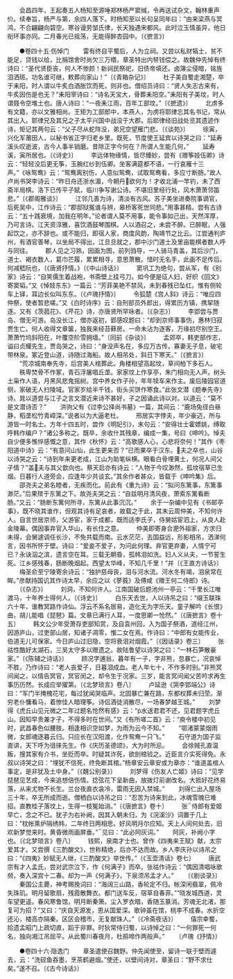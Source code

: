 <!-- { "loadSidebar": true } -->
　　会昌四年，王起奏五人杨知至源唾郑林杨严窦缄，令再送试杂文，翰林重声价。续奉旨，杨严与第，余四人落下。时杨知至以长句呈同年曰：“由来梁燕与冥鸿，不合翩翩向碧空。寒谷谩劳邹氏律，长天独遇宋都风。此时泣玉情虽异，他日衔环事亦同。二月春光已摇荡，无能得醉杏园中。〔《摭言》〕

　　●卷四十五·伤悼门
　　雷有终自平蜀后，人为立祠。又尝以私财犒士，贫不能足，贷钱以给，比捐馆舍时尚欠三万缗，章圣特出内帑钱偿之。故魏仲先悼有终诗曰：“圣代贤臣丧，何人不惨颜！新祠民祭祀，旧债帝填还。卤簿尘侵暗，铭旌泪洒斑。功名谁可继，敕葬向家山！”〔《青箱杂记》〕
　　杜子美自蜀走湘楚，卒于耒阳，时人谓以牛炙白酒胀饮而死，则非也。僧绍员诗曰：“贤人失志古来有，牛炙因伤是也无？”耒阳宰诗曰：“诗名天宝大，骨葬耒阳空。”耒阳有子美坟，时人谓聂令空堆土也。唐人诗曰：“一夜耒江雨，百年工部坟。”〔《摭遗》〕
　　北虏多有文籍，亦以文雅相尚。王矩为工部郎中，本燕人，为虏将耶律忘其名书记，常从其出入。耶律兄及其兄之子太平兴国中战没于大郡。后耶律经旧战处览其遗迹作诗，矩记其两句云：“父子尽从蛇阵没，弟兄空望雁门悲。〔《谈苑》〕
　　徐寅，兴化军莆田人，以秘书省正字归老乡里。既死，节度使王延宾以诗哭之曰：“延寿溪头叹逝波，古今人事半销磨。昔除正字今何在？所谓人生能几何，”
　　延寿溪，寅所居也。〔《诗史》〕
　　李远体物缘情，皆尽臻妙，尝有《赠筝妓伍卿》诗云：“轻轻没后更无筝，玉腕红纱到伍卿。坐客满筵都不语，一行哀雁十三声。”《咏鸳鸯》云：“鸳鸯离别伤，人意似鸳鸯，试取鸳鸯看，多应寸断肠。”故人卢尚书哭李诗云：“昨日舟还浙水湄，今朝丹欲何为！才收北浦一竿钓，未了西斋半局棋。洛下已传平子赋，临川争写谢公诗。不堪旧里经行处，风木萧萧邻笛悲。”〔《郡阁雅谈》〕
　　江邻几善为诗，清淡有古风。苏子美坐进奏院事谪官，后死吴中，江作诗云：“郡邸狱冤谁与辨，皋桥客死世同悲。”用事甚精。尝有古诗云：“五十践衰境，加我在明年。”论者谓人莫不用事，能令事如己出，天然浑厚，乃可言诗。江天资淳雅，喜饮酒鼓琴围棋。人以酒召之，未尝不醉。已醉眠，人强起饮之，亦不辞也。或不能归，即宿人家，商度风韵，陶靖节之比云。江尝通判庐州，有酒官善琴，以坐局不得出，江旦旦就之，郡中沙门道士及里亩能棋者数人呼与同往。
　　郡人见之习熟，因画为图，前列驺导，一人骑马青盖，其后沙门，道士、褐衣数人，葛巾芒履，累累相寻，意思萧散。惜时无名手，此画不足传后。何减嵇阮也，〔《唐贤抒情。》〔《中山诗话》〕
　　窦巩工为绝句，尝从军，有《别家》诗云：“自笑儒生着战袍，书斋壁上挂弓刀。如今便是征人妇，好织《回文》寄窦韬。”又《悼妓东东》一篇云：“芳菲美艳不禁风，未到春残已坠红。惟有侧轮车上铎，耳边长似叫东东。〔《卢瑰抒情》〕
　　令狐楚《宫人斜》诗云：“唯应四仲祭，使者暂悲嗟。”又《白时诗序》云：自刑部员外郎出，得累历方镇，携挈随逐。又有《茨菰花》、《芹花》诗，亦唐贤所罕咏者。〔《杂志》〕
　　李郢尝与贾岛、僧无可游。岛没长江，僧亦返初，郢感叹题曰：“却到京师事事伤，惠林归寂贾生亡。何人收得文章箧，独我来经苔藓房。一命未沾为逐客，万缘初尽别空王。萧萧竹坞斜阳在，叶覆空阶雪拥墙。”〔同前《杂谈》〕
　　孟郊卒，韩吏部作志，谥曰贞耀先生，贾岛哭之，诗曰：“身没声名在，多应万古传。寡妻无子息，破宅带林泉。冢近登山道，诗随过海船。故人相吊处，斜日下寒天。”〔《摭言》〕
　　“荒凉城南奉先寺，后宫美人棺葬此。角楼相望高起坟，草间柏下多石人。
　　秩卑焚骨不作冢，青石浮屠唱丘垄。家家坟上作享亭，朱门相向无人声。树头土枭作人语，月黑风悲鬼摇树。宫中养女作子孙，年年犊车来作主。废后陵园官道侧，家破无人扫陵域。官家岁给半千钱，街头买饼作寒食。”此张文潜《题奉先寺》诗。晁以道尝与江子之言文潜近来诗不甚好，子之因诵此诗以对。以道云：“莫不是文潜诗否？”
　　洪驹父有《过李公择尚书墓》一篇，其间云：“鹿场兔径白昼静，稻垄松竹青嶂深。”说者以为大逼老杜。
　　邢居实字悖夫，年少豪迈，所与游皆一时名士。方年十四五时，尝作《明妃引》，末句云：“安得壮士霍嫖姚，缚取呼韩作编户？”诸公多称之。既卒，余收什其残章，编成一集，号曰《呻吟》。悼夫自少便多憔悴感慨之意，其作《秋怀》云：“高歌感人心，心悲将奈何！”其作《枣阳道中诗》云：“有意问山仙，此生更来否？”已而果卒于汉东。夫之卒也，山谷以诗哭之云：“诗到年来更老成，江山为助笔纵横。眼看白骨埋黄土，何况人间父子情？”盖夫与其父歆向也。蔡天启亦有诗云：“人物于今叹渺然，孤坟宿草已生烟。日暮行人道旁会，应逢年少共谈玄。”其余作者甚众，皆载于《呻吟集》后。
　　邵尧夫之弟名睦者，无疾而化。前此有《重九诗》云：“拟问东篱事，东篱事渺茫。”后果殡于东篱之下。故尧夫哭之云：“自兹明月清风夜，萧索东篱看断肠。”又云：“肠断东篱何所寻，东篱从此事沉沉。”
　　余于一杂编中见有《书邮亭事》，既不晓其谁作，但观其诗有足哀者，故载之于此，其末云周仲美，不知何许人。自言世居京师，父游宦，家于成都，既而适李氏子，侍舅姑宦泗上，从良人赴金陵幕。偶因事弃官入华山，有长住之意。
　　仲美即寄身合淝外祖家，方求归未得，会舅遽调任长沙，不免共载而南。云水茫茫，去国益远，形影相吊，洒涕何言，因书所怀于壁。诗曰：“爱妾不爱子，为问此何理。弃官更弃妻，人情宁可已？永诀泅之滨，遗言空在耳。三载无朝昏，孤帏泪如洗。妇人义从夫，一节誓生死。江乡感残春，肠断晚烟起。西望太华峰，不知几千里！”并〔《王直方诗话》〕
　　梅圣俞至宁陵寄余诗云：“独护慈母丧，泪与河水流。河水冬有竭，泪泉常在眸。”彦献持国讥其作诗太早，余应之以《蓼莪》及傅咸《赠王何二侍郎》诗。
　　〔《杂志》〕
　　刘洞，不知何许人。江南国破后题池州一亭云：“千里长江唯渡马，十年养士得何人。〔《诗史》〕
　　白乐天去世，人以诗吊之曰：“缀玉联珠六十年，谁教冥路作诗仙。浮云不系名居易，造化无为字乐天。童子解吟《长恨》曲，胡儿能唱《琵琶》篇。文章已满行人耳，一度思卿一怆然。”〔《唐摭言》卷十五〕
　　韩文公少年受萧存吏部知赏，及自袁州回，入为国子祭酒，道经江州，因游庐山，过吏部山居，知诸子凋零，惟二女在焉。作诗曰：“中郎有女能传业，伯道无儿可保家。今日庐山过旧隐，空将衰泪对烟霞。”〔《因话录》卷三〕
　　张祜性酷好太湖石，三吴太守多以赠遗之。故陆鲁望以诗哭之曰：“一林石笋散豪家。”〔《陈辅之诗话》〕
　　顾况字逋翁，暮年有一子，字非熊，忽暴亡，况哀悼不胜，乃作诗曰：“老人丧爱子，日暮泪成血。老人年七十，不作多时别。”非熊冥间闻之，以情告冥官，冥官闵之，却令生于况家。三岁，能言冥间闻父苦吟求再生事历历然。长成应举擢第。〔《北梦琐言》卷八〕
　　卢延逊《哭李郢端公》诗曰：“军门半掩槐花宅，每过犹闻哭临声。北固暴亡兼在路，东都权葬未归茔。渐穷老仆慵看马，着惨佳人暗理筝。诗侣酒徒消散尽，一场春梦越王城。”
　　刘梦得《虎丘山见元微之二年过题名怆然有感》云：“水送君君不还，见君题字虎丘山。因知早贵兼才子，不得多时在世间。”又《有所嗟二首》云：“庾令楼中初见时，武昌春色似腰肢。相逢相识空如梦，为雨为云今不知。”
　　“鄂渚蒙蒙烟雨微，女郎魂逐暮云归。只应长在汉阳渡，化作鸳鸯一只飞。”
　　石守道为国子监直讲，天下呼为徂徕先生。作《庆历圣德颂》，大为时所忌。
　　会徐贼孔直温叛，搜其家有介书，坐贬而卒。时疑其诈死，欲剖棺验之。近臣言介实死得免。永叔以诗哭之曰：“埋犹不信死，终免断其棺。”杨章安云章安或为章亦：“谁道盖棺人事定，是非犹及土中身。”〔《魏公别录》〕
　　刘梦得《伤友人亡姬》诗曰：“见学琵琶见艺成，今来追想倍伤情。捻弦花下呈新曲，放拨灯前谢改名。大抵好花终易落，从来尤物不长生。兰台夜直衣衾冷，雷雨无因入禁城。”
　　刘得仁出入屋场三十年，卒无所成而逝。僧栖白以诗吊之曰：“忍苦为诗来到此，冰魂雪魄已难招。直教桂子落坟上，生得一枝冤始消。”〔《唐摭言》卷十〕
　　张侍郎有爱姬早亡，念之不已。犹子为右补阙，因其入朝未归，为《浣溪沙》词置于几上曰：“枕帐熏炉隔绣帏，二年终日两相思。好风明月尔应知。天上人间何处去，旧欢新梦觉来时。黄昏微雨画屏垂。”见曰：“此必阿灰词。”
　　阿灰，补阙小字也。〔《北梦琐言》卷八〕
　　钱熙，泉南才士也。曾作《四夷来王赋》献，太宗爱其才。又尝撰《三酌酸文》，世称精绝，后亦不达而故。乡人李庆孙以诗吊之曰：“《四夷》妙赋无人继，《三酌酸文》举世传。”〔《玉壶清话》卷七〕
　　唐武宗有才人孟氏，尝对武宗泣下，作《何满子》而卒。张祜作诗云：“偶因清唱咏歌频，奏入深宫十二春。却为一声《何满子》，下泉须吊孟才人。”
　　〔《剧谈录》〕
　　秦国公主薨，神考赐挽词曰：“海阔三山路，香轮定不归。帐深闲翡翠，佩冷失珠玑。明月留歌扇，残霞散舞衣。都门送车反，宿草自春菲。”“晓发城西道，灵车望更遥。春风寒鲁馆，明月断秦箫。尘入罗衣暗，香随玉篆消。芳魂无北渚，那复可为招？”又曰：“庆自天源发，恩从国爱深。歌钟虽在馆，桃李不成春。水折空还沁，楼高亦隔秦。区区会稽市，无复献珠人。”〔《冷斋夜话》〕
　　僖宗幸蜀，拾遗孟昭门上疏切直，蹈于非罪。时狄常侍归蜀，以诗悼之曰：“一何罪死一何名，独向湘江吊屈平。从此蜀川春夜月，杜鹃啼作两般声。”
　　〔卢瑰《抒情》〕

　　●卷四十六·隐逸门
　　章圣遣使召魏野。仲先闻使至，留诗一联于壁而遽去，云：“洗砚鱼吞墨，烹茶鹤避烟。”使还，以壁间诗对，章圣曰：“野不求仕矣。”遂不召。〔《古今诗话》〕
